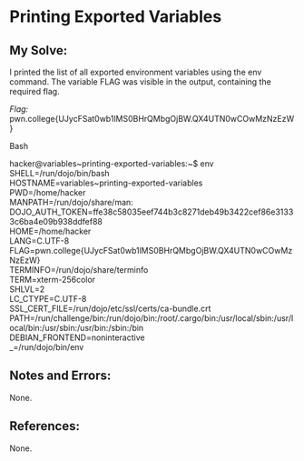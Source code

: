 # Printing Exported Variables

## My Solve:
I printed the list of all exported environment variables using the env command. The variable FLAG was visible in the output, containing the required flag.

*Flag:* pwn.college{UJycFSat0wb1lMS0BHrQMbgOjBW.QX4UTN0wCOwMzNzEzW}

Bash

hacker@variables\~printing-exported-variables:~$ env  
SHELL=/run/dojo/bin/bash        
HOSTNAME=variables~printing-exported-variables         
PWD=/home/hacker                
MANPATH=/run/dojo/share/man:       
DOJO_AUTH_TOKEN=ffe38c58035eef744b3c8271deb49b3422cef86e31333c6ba4e09b938ddfef88       
HOME=/home/hacker    
LANG=C.UTF-8       
FLAG=pwn.college{UJycFSat0wb1lMS0BHrQMbgOjBW.QX4UTN0wCOwMzNzEzW}    
TERMINFO=/run/dojo/share/terminfo           
TERM=xterm-256color            
SHLVL=2            
LC_CTYPE=C.UTF-8         
SSL_CERT_FILE=/run/dojo/etc/ssl/certs/ca-bundle.crt         
PATH=/run/challenge/bin:/run/dojo/bin:/root/.cargo/bin:/usr/local/sbin:/usr/local/bin:/usr/sbin:/usr/bin:/sbin:/bin             
DEBIAN_FRONTEND=noninteractive                      
_=/run/dojo/bin/env   

## Notes and Errors:
None.

## References:
None.
